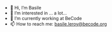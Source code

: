 - 👋 Hi, I’m Basile
- 👀 I’m interested in ... a lot...
- 🌱 I’m currently working at BeCode
- 📫 How to reach me: basile.leroy@becode.org

<!---
Basile-Leroy/Basile-Leroy is a ✨ special ✨ repository because its `README.md` (this file) appears on your GitHub profile.
You can click the Preview link to take a look at your changes.
--->
